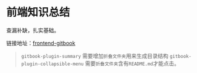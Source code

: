 # 前端知识总结

查漏补缺，扎实基础。

链接地址：[frontend-gitbook](https://yujiaming890321.github.io/frontend-gitbook/)

> `gitbook-plugin-summary` 需要增加`折叠文件夹`用来生成目录结构
> `gitbook-plugin-collapsible-menu` 需要`折叠文件夹`含有`README.md`才能点击。
